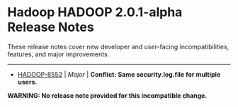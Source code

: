# Hadoop HADOOP 2.0.1-alpha Release Notes

These release notes cover new developer and user-facing incompatibilities, features, and major improvements.


---

* [HADOOP-8552](https://issues.apache.org/jira/browse/HADOOP-8552) | *Major* | **Conflict: Same security.log.file for multiple users.**

**WARNING: No release note provided for this incompatible change.**



